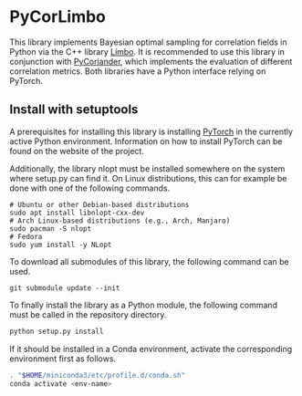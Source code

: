 # PyCorLimbo

This library implements Bayesian optimal sampling for correlation fields in Python via the C++ library
[Limbo](https://github.com/resibots/limbo). It is recommended to use this library in conjunction with
[PyCoriander](https://github.com/chrismile/PyCoriander), which implements the evaluation of different correlation
metrics. Both libraries have a Python interface relying on PyTorch.


## Install with setuptools

A prerequisites for installing this library is installing [PyTorch](https://pytorch.org/) in the currently active Python
environment. Information on how to install PyTorch can be found on the website of the project.

Additionally, the library nlopt must be installed somewhere on the system where setup.py can find it. On Linux
distributions, this can for example be done with one of the following commands.

```shell
# Ubuntu or other Debian-based distributions
sudo apt install libnlopt-cxx-dev
# Arch Linux-based distributions (e.g., Arch, Manjaro)
sudo pacman -S nlopt
# Fedora
sudo yum install -y NLopt
```

To download all submodules of this library, the following command can be used.

```shell
git submodule update --init
```

To finally install the library as a Python module, the following command must be called in the repository directory.

```sh
python setup.py install
```

If it should be installed in a Conda environment, activate the corresponding environment first as follows.

```sh
. "$HOME/miniconda3/etc/profile.d/conda.sh"
conda activate <env-name>
```
